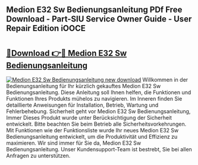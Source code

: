 ## Medion E32 Sw Bedienungsanleitung PDf Free Download - Part-SIU Service Owner Guide - User Repair Edition iOOCE

# <h2><a href="http://df3v6l1.blite.top/?on=Medion+E32+Sw+Bedienungsanleitung">🔗Download 👉🔴 Medion E32 Sw Bedienungsanleitung</a></h2>

[![Medion E32 Sw Bedienungsanleitung new download](https://i.imgur.com/lujVjoI.png)](http://df3v6l1.blite.top/?on=Medion+E32+Sw+Bedienungsanleitung)
Willkommen in der Bedienungsanleitung für Ihr kürzlich gekauftes Medion E32 Sw Bedienungsanleitung. Diese Anleitung soll Ihnen helfen, die Funktionen und Funktionen Ihres Produkts mühelos zu navigieren. Im Inneren finden Sie detaillierte Anweisungen für Installation, Betrieb, Wartung und Fehlerbehebung. Sicherheit geht vor Medion E32 Sw Bedienungsanleitung, Immer Dieses Produkt wurde unter Berücksichtigung der Sicherheit entwickelt. Bitte beachten Sie beim Betrieb alle Sicherheitsvorkehrungen. Mit Funktionen wie der Funktionsliste wurde Ihr neues Medion E32 Sw Bedienungsanleitung entwickelt, um die Produktivität und Effizienz zu maximieren. Wir sind immer für Sie da, Medion E32 Sw Bedienungsanleitung. Unser Kundensupport-Team ist bestrebt, Sie bei allen Anfragen zu unterstützen.
